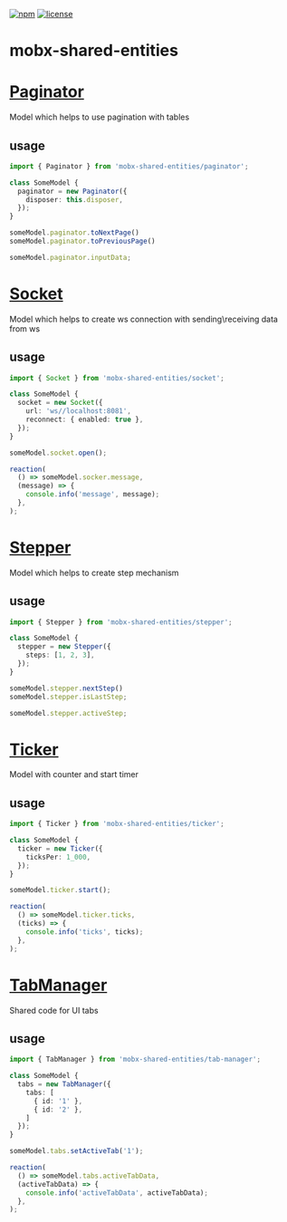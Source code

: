 [![npm](https://img.shields.io/npm/v/mobx-shared-entities)](https://www.npmjs.com/package/mobx-shared-entities) 
[![license](https://img.shields.io/npm/l/mobx-shared-entities)](https://github.com/js2me/mobx-shared-entities/blob/master/LICENSE)  

# mobx-shared-entities  

# [Paginator](src/paginator/model.ts)  

Model which helps to use pagination with tables  

## usage  
```ts
import { Paginator } from 'mobx-shared-entities/paginator';

class SomeModel {
  paginator = new Paginator({
    disposer: this.disposer,
  });
}

someModel.paginator.toNextPage()
someModel.paginator.toPreviousPage()

someModel.paginator.inputData;
```

# [Socket](src/socket/model.ts)  

Model which helps to create ws connection with sending\receiving data from ws  

## usage  
```ts
import { Socket } from 'mobx-shared-entities/socket';

class SomeModel {
  socket = new Socket({
    url: 'ws//localhost:8081',
    reconnect: { enabled: true },
  });
}

someModel.socket.open();

reaction(
  () => someModel.socker.message,
  (message) => {
    console.info('message', message);
  },
);
```

# [Stepper](src/stepper/model.ts)  

Model which helps to create step mechanism  

## usage  
```ts
import { Stepper } from 'mobx-shared-entities/stepper';

class SomeModel {
  stepper = new Stepper({
    steps: [1, 2, 3],
  });
}

someModel.stepper.nextStep()
someModel.stepper.isLastStep;

someModel.stepper.activeStep;
```

# [Ticker](src/ticker/model.ts)  

Model with counter and start timer  

## usage  
```ts
import { Ticker } from 'mobx-shared-entities/ticker';

class SomeModel {
  ticker = new Ticker({
    ticksPer: 1_000,
  });
}

someModel.ticker.start();

reaction(
  () => someModel.ticker.ticks,
  (ticks) => {
    console.info('ticks', ticks);
  },
);
```

# [TabManager](src/tab-manager/model.ts)  

Shared code for UI tabs  

## usage  
```ts
import { TabManager } from 'mobx-shared-entities/tab-manager';

class SomeModel {
  tabs = new TabManager({
    tabs: [
      { id: '1' },
      { id: '2' },
    ]
  });
}

someModel.tabs.setActiveTab('1');

reaction(
  () => someModel.tabs.activeTabData,
  (activeTabData) => {
    console.info('activeTabData', activeTabData);
  },
);
```